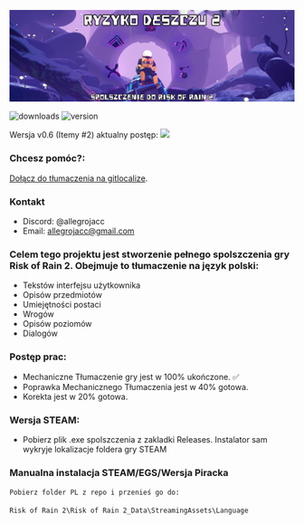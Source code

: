 
![Logo](https://github.com/allegrojacc/Risk-of-Rain-2-PL/blob/main/image.png?raw=true)

![downloads](https://img.shields.io/github/downloads/allegrojacc/Risk-of-Rain-2-PL/total?label=Pobrano) ![version](https://img.shields.io/github/v/release/allegrojacc/Risk-of-Rain-2-PL?label=Aktualna%20wersja%20spolszczenia)

Wersja v0.6 (Itemy #2) aktualny postęp: ![](https://geps.dev/progress/60)

### Chcesz pomóc?:
[Dołącz do tłumaczenia na gitlocalize](https://gitlocalize.com/repo/9490/).

### Kontakt
* Discord: @allegrojacc
* Email: allegrojacc@gmail.com


### Celem tego projektu jest stworzenie pełnego spolszczenia gry Risk of Rain 2. Obejmuje to tłumaczenie na język polski:

* Tekstów interfejsu użytkownika
* Opisów przedmiotów
* Umiejętności postaci
* Wrogów
* Opisów poziomów
* Dialogów

### Postęp prac:

* Mechaniczne Tłumaczenie gry jest w 100% ukończone. ✅
* Poprawka Mechanicznego Tłumaczenia jest w 40% gotowa.
* Korekta jest w 20% gotowa.



### Wersja STEAM:


* Pobierz plik .exe spolszczenia z zakladki Releases. Instalator sam wykryje lokalizacje foldera gry STEAM



 ### Manualna instalacja STEAM/EGS/Wersja Piracka



```
Pobierz folder PL z repo i przenieś go do:

Risk of Rain 2\Risk of Rain 2_Data\StreamingAssets\Language
```
    